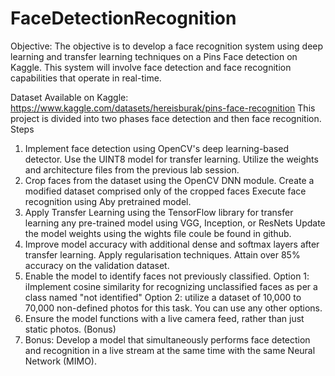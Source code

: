 # FaceDetectionRecognition
Objective: 
The objective is to develop a face recognition system using deep learning and transfer learning techniques on a Pins Face detection on Kaggle. This system will involve face detection and face recognition capabilities that operate in real-time.

Dataset
Available on Kaggle: 
https://www.kaggle.com/datasets/hereisburak/pins-face-recognition
This project is divided into two phases face detection and then face recognition.
Steps
1) Implement face detection using OpenCV's deep learning-based detector.
Use the UINT8 model for transfer learning.
Utilize the weights and architecture files from the previous lab session.
2) Crop faces from the dataset using the OpenCV DNN module.
Create a modified dataset comprised only of the cropped faces
Execute face recognition using Aby pretrained model.
3) Apply Transfer Learning using the TensorFlow library for transfer learning any pre-trained model using VGG, Inception, or ResNets
Update the model weights using the wights file coule be found in github.
 4) Improve model accuracy with additional dense and softmax layers after transfer learning. Apply regularisation techniques.
Attain over 85% accuracy on the validation dataset.
5) Enable the model to identify faces not previously classified.
Option 1: iImplement cosine similarity for recognizing unclassified faces as per a class named "not identified" 
Option 2: utilize a dataset of 10,000 to 70,000 non-defined photos for this task.
You can use any other options.
6) Ensure the model functions with a live camera feed, rather than just static photos. (Bonus)
7) Bonus: Develop a model that simultaneously performs face detection and recognition in a live stream at the same time with the same Neural Network (MIMO). 
